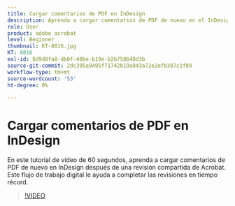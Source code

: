 ```yaml
---
title: Cargar comentarios de PDF en InDesign
description: Aprenda a cargar comentarios de PDF de nuevo en el InDesign después de una revisión compartida de Acrobat
role: User
product: adobe acrobat
level: Beginner
thumbnail: KT-8816.jpg
KT: 8816
exl-id: 8d9d0fa8-db0f-48be-b19e-b2b758648d3b
source-git-commit: 2dc395a9495f71742b19a843a72e2efb387c1f89
workflow-type: tm+mt
source-wordcount: '53'
ht-degree: 0%

---
```


# Cargar comentarios de PDF en InDesign

En este tutorial de vídeo de 60 segundos, aprenda a cargar comentarios de PDF de nuevo en InDesign después de una revisión compartida de Acrobat. Este flujo de trabajo digital le ayuda a completar las revisiones en tiempo récord.

>[!VIDEO](https://video.tv.adobe.com/v/336907?hidetitle=true)
